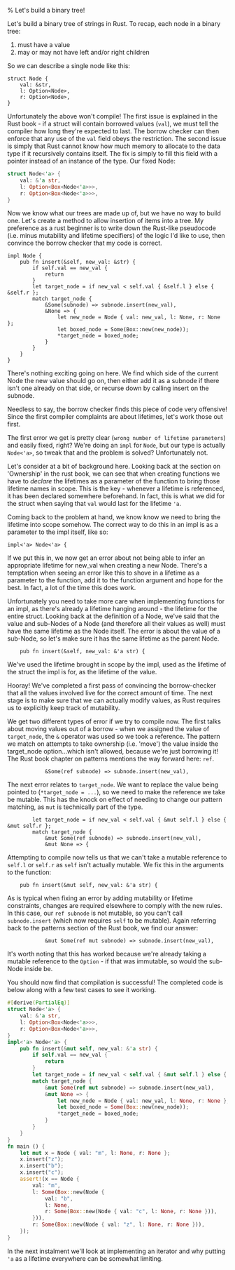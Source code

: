 % Let's build a binary tree!

Let's build a binary tree of strings in Rust. To recap, each node in a binary
tree:

1. must have a value
2. may or may not have left and/or right children

So we can describe a single node like this:

```ignore
struct Node {
    val: &str,
    l: Option<Node>,
    r: Option<Node>,
}
```

Unfortunately the above won't compile! The first issue is explained in the Rust
book - if a struct will contain borrowed values (`val`), we must tell the
compiler how long they're expected to last. The borrow checker can then enforce
that any use of the `val` field obeys the restriction. The second issue is simply
that Rust cannot know how much memory to allocate to the data type if it
recursively contains itself. The fix is simply to fill this field with a
pointer instead of an instance of the type. Our fixed Node:

```rust
struct Node<'a> {
    val: &'a str,
    l: Option<Box<Node<'a>>>,
    r: Option<Box<Node<'a>>>,
}
```

Now we know what our trees are made up of, but we have no way to build one.
Let's create a method to allow insertion of items into a tree. My preference
as a rust beginner is to write down the Rust-like pseudocode (i.e. minus
mutability and lifetime specifiers) of the logic I'd like to use, then convince
the borrow checker that my code is correct.

```ignore
impl Node {
    pub fn insert(&self, new_val: &str) {
        if self.val == new_val {
            return
        }
        let target_node = if new_val < self.val { &self.l } else { &self.r };
        match target_node {
            &Some(subnode) => subnode.insert(new_val),
            &None => {
                let new_node = Node { val: new_val, l: None, r: None };
                let boxed_node = Some(Box::new(new_node));
                *target_node = boxed_node;
            }
        }
    }
}
```

There's nothing exciting going on here. We find which side of the current
Node the new value should go on, then either add it as a subnode if there isn't
one already on that side, or recurse down by calling insert on the subnode.

Needless to say, the borrow checker finds this piece of code very offensive!
Since the first compiler complaints are about lifetimes, let's work
those out first.

The first error we get is pretty clear (`wrong number of lifetime parameters`)
and easily fixed, right? We're doing an `impl` for `Node`, but our type is
actually `Node<'a>`, so tweak that and the problem is solved? Unfortunately not.

Let's consider at a bit of background here. Looking back at the section on
'Ownership' in the rust book, we can see that when creating functions we have
to *declare* the lifetimes as a parameter of the function to bring those
lifetime names in scope. This is the key - whenever a lifetime is referenced, it
has been declared somewhere beforehand. In fact, this is what we did for the
struct when saying that `val` would last for the lifetime `'a`.

Coming back to the problem at hand, we know know we need to bring the lifetime
into scope somehow. The correct way to do this in an impl is as a parameter to
the impl itself, like so:

```ignore
impl<'a> Node<'a> {
```

If we put this in, we now get an error about not being able to infer an
appropriate lifetime for new_val when creating a new Node. There's a temptation
when seeing an error like this to shove in a lifetime as a parameter to the
function, add it to the function argument and hope for the best. In fact, a lot
of the time this does work.

Unfortunately you need to take more care when implementing functions for an
impl, as there's already a lifetime hanging around - the lifetime for the entire
struct. Looking back at the definition of a Node, we've said that the value and
sub-Nodes of a Node (and therefore all their values as well) must have the same
lifetime as the Node itself. The error is about the value of a sub-Node, so
let's make sure it has the same lifetime as the parent Node.

```ignore
    pub fn insert(&self, new_val: &'a str) {
```

We've used the lifetime brought in scope by the impl, used as the lifetime of
the struct the impl is for, as the lifetime of the value. 

Hooray! We've completed a first pass of convincing the borrow-checker that all
the values involved live for the correct amount of time. The next stage is to
make sure that we can actually modify values, as Rust requires us to explicitly
keep track of mutability.

We get two different types of error if we try to compile now. The first talks
about moving values out of a borrow - when we assigned the value of
`target_node`, the `&` operator was used so we took a reference. The pattern
we match on attempts to take ownership (i.e. 'move') the value inside the
target_node option...which isn't allowed, because we're just borrowing it! The
Rust book chapter on patterns mentions the way forward here: `ref`.

```ignore
            &Some(ref subnode) => subnode.insert(new_val),
```

The next error relates to `target_node`. We want to replace the value being
pointed to (`*target_node = ...`), so we need to make the
reference we take be mutable. This has the knock on effect of needing to
change our pattern matching, as `mut` is technically part of the type.

```ignore
        let target_node = if new_val < self.val { &mut self.l } else { &mut self.r };
        match target_node {
            &mut Some(ref subnode) => subnode.insert(new_val),
            &mut None => {
```

Attempting to compile now tells us that we can't take a mutable reference to
`self.l` or `self.r` as `self` isn't actually mutable. We fix this in the
arguments to the function:

```ignore
    pub fn insert(&mut self, new_val: &'a str) {
```

As is typical when fixing an error by adding mutability or lifetime constraints,
changes are required elsewhere to comply with the new rules. In this case, our
`ref subnode` is not mutable, so you can't call `subnode.insert` (which now
requires `self` to be mutable). Again referring back to the patterns section
of the Rust book, we find our answer:

```ignore
            &mut Some(ref mut subnode) => subnode.insert(new_val),
```

It's worth noting that this has worked because we're already taking a
mutable reference to the `Option` - if that was immutable, so would the sub-Node
inside be.

You should now find that compilation is successful! The completed code is below
along with a few test cases to see it working.

```rust
#[derive(PartialEq)]
struct Node<'a> {
    val: &'a str,
    l: Option<Box<Node<'a>>>,
    r: Option<Box<Node<'a>>>,
}
impl<'a> Node<'a> {
    pub fn insert(&mut self, new_val: &'a str) {
        if self.val == new_val {
            return
        }
        let target_node = if new_val < self.val { &mut self.l } else { &mut self.r };
        match target_node {
            &mut Some(ref mut subnode) => subnode.insert(new_val),
            &mut None => {
                let new_node = Node { val: new_val, l: None, r: None };
                let boxed_node = Some(Box::new(new_node));
                *target_node = boxed_node;
            }
        }
    }
}
fn main () {
    let mut x = Node { val: "m", l: None, r: None };
    x.insert("z");
    x.insert("b");
    x.insert("c");
    assert!(x == Node {
        val: "m",
        l: Some(Box::new(Node {
            val: "b",
            l: None,
            r: Some(Box::new(Node { val: "c", l: None, r: None })),
        })),
        r: Some(Box::new(Node { val: "z", l: None, r: None })),
    });
}
```

In the next instalment we'll look at implementing an iterator and why putting
`'a` as a lifetime everywhere can be somewhat limiting.